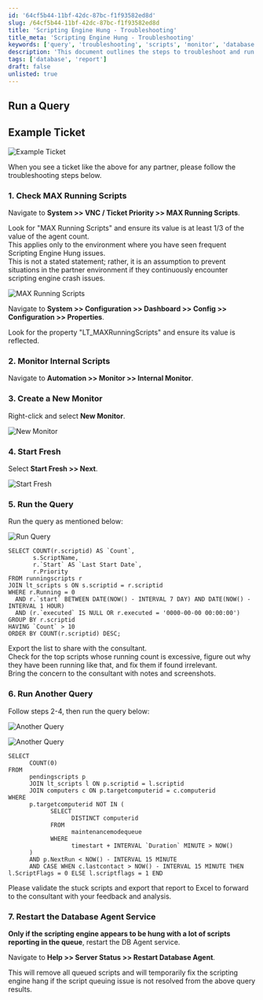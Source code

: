 ```yaml
---
id: '64cf5b44-11bf-42dc-87bc-f1f93582ed8d'
slug: /64cf5b44-11bf-42dc-87bc-f1f93582ed8d
title: 'Scripting Engine Hung - Troubleshooting'
title_meta: 'Scripting Engine Hung - Troubleshooting'
keywords: ['query', 'troubleshooting', 'scripts', 'monitor', 'database']
description: 'This document outlines the steps to troubleshoot and run queries in ConnectWise Automate, specifically focusing on managing running scripts and addressing scripting engine issues. It includes detailed instructions on navigating the system, running specific SQL queries, and exporting results for further analysis.'
tags: ['database', 'report']
draft: false
unlisted: true
---
```


## Run a Query

## Example Ticket

![Example Ticket](../../static/img/Scripting-Engine-Hung---Troubleshooting/image_1.png)

When you see a ticket like the above for any partner, please follow the troubleshooting steps below.

### 1. Check MAX Running Scripts

Navigate to **System >> VNC / Ticket Priority >> MAX Running Scripts**.

Look for "MAX Running Scripts" and ensure its value is at least 1/3 of the value of the agent count.  
This applies only to the environment where you have seen frequent Scripting Engine Hung issues.  
This is not a stated statement; rather, it is an assumption to prevent situations in the partner environment if they continuously encounter scripting engine crash issues.

![MAX Running Scripts](../../static/img/Scripting-Engine-Hung---Troubleshooting/image_2.png)

Navigate to **System >> Configuration >> Dashboard >> Config >> Configuration >> Properties**.

Look for the property "LT_MAXRunningScripts" and ensure its value is reflected.

### 2. Monitor Internal Scripts

Navigate to **Automation >> Monitor >> Internal Monitor**.

### 3. Create a New Monitor

Right-click and select **New Monitor**.

![New Monitor](../../static/img/Scripting-Engine-Hung---Troubleshooting/image_3.png)

### 4. Start Fresh

Select **Start Fresh >> Next**.

![Start Fresh](../../static/img/Scripting-Engine-Hung---Troubleshooting/image_4.png)

### 5. Run the Query

Run the query as mentioned below:

![Run Query](../../static/img/Scripting-Engine-Hung---Troubleshooting/image_5.png)

```
SELECT COUNT(r.scriptid) AS `Count`,
       s.ScriptName,
       r.`Start` AS `Last Start Date`,
       r.Priority
FROM runningscripts r
JOIN lt_scripts s ON s.scriptid = r.scriptid
WHERE r.Running = 0
  AND r.`start` BETWEEN DATE(NOW() - INTERVAL 7 DAY) AND DATE(NOW() - INTERVAL 1 HOUR)
  AND (r.`executed` IS NULL OR r.executed = '0000-00-00 00:00:00')
GROUP BY r.scriptid
HAVING `Count` > 10
ORDER BY COUNT(r.scriptid) DESC;
```

Export the list to share with the consultant.  
Check for the top scripts whose running count is excessive, figure out why they have been running like that, and fix them if found irrelevant.  
Bring the concern to the consultant with notes and screenshots.

### 6. Run Another Query

Follow steps 2-4, then run the query below:

![Another Query](../../static/img/Scripting-Engine-Hung---Troubleshooting/image_6.png)

![Another Query](../../static/img/Scripting-Engine-Hung---Troubleshooting/image_7.png)

```
SELECT
      COUNT(0)
FROM
      pendingscripts p
      JOIN lt_scripts l ON p.scriptid = l.scriptid
      JOIN computers c ON p.targetcomputerid = c.computerid
WHERE
      p.targetcomputerid NOT IN (
            SELECT
                  DISTINCT computerid
            FROM
                  maintenancemodequeue
            WHERE
                  timestart + INTERVAL `Duration` MINUTE > NOW()
      )
      AND p.NextRun < NOW() - INTERVAL 15 MINUTE
      AND CASE WHEN c.lastcontact > NOW() - INTERVAL 15 MINUTE THEN l.ScriptFlags = 0 ELSE l.scriptflags = 1 END
```

Please validate the stuck scripts and export that report to Excel to forward to the consultant with your feedback and analysis.

### 7. Restart the Database Agent Service

**Only if the scripting engine appears to be hung with a lot of scripts reporting in the queue**, restart the DB Agent service.

Navigate to **Help >> Server Status >> Restart Database Agent**.

This will remove all queued scripts and will temporarily fix the scripting engine hang if the script queuing issue is not resolved from the above query results.

